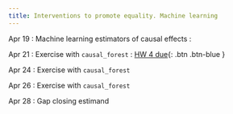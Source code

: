 ```yaml
---
title: Interventions to promote equality. Machine learning
---
```


Apr 19
 : Machine learning estimators of causal effects
  : 

Apr 21
 : Exercise with `causal_forest`
: [HW 4 due](){: .btn .btn-blue }

Apr 24 
 :  Exercise with `causal_forest`
 
 Apr 26
 :  Exercise with `causal_forest`

Apr 28 
 : Gap closing estimand
